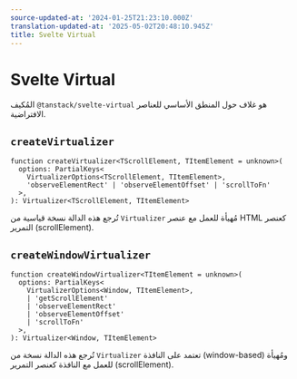 ```yaml
---
source-updated-at: '2024-01-25T21:23:10.000Z'
translation-updated-at: '2025-05-02T20:48:10.945Z'
title: Svelte Virtual
---
```

# Svelte Virtual

المُكيف `@tanstack/svelte-virtual` هو غلاف حول المنطق الأساسي للعناصر الافتراضية.

## `createVirtualizer`

```tsx
function createVirtualizer<TScrollElement, TItemElement = unknown>(
  options: PartialKeys<
    VirtualizerOptions<TScrollElement, TItemElement>,
    'observeElementRect' | 'observeElementOffset' | 'scrollToFn'
  >,
): Virtualizer<TScrollElement, TItemElement>
```

تُرجع هذه الدالة نسخة قياسية من `Virtualizer` مُهيأة للعمل مع عنصر HTML كعنصر التمرير (scrollElement).

## `createWindowVirtualizer`

```tsx
function createWindowVirtualizer<TItemElement = unknown>(
  options: PartialKeys<
    VirtualizerOptions<Window, TItemElement>,
    | 'getScrollElement'
    | 'observeElementRect'
    | 'observeElementOffset'
    | 'scrollToFn'
  >,
): Virtualizer<Window, TItemElement>
```

تُرجع هذه الدالة نسخة من `Virtualizer` تعتمد على النافذة (window-based) ومُهيأة للعمل مع النافذة كعنصر التمرير (scrollElement).
